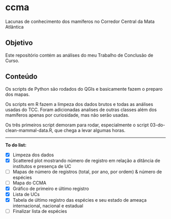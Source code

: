 # ccma
Lacunas de conhecimento dos mamíferos no Corredor Central da Mata Atlântica

## Objetivo

Este repositório contém as análises do meu Trabalho de Conclusão de Curso.

## Conteúdo
Os scripts de Python são rodados do QGIs e basicamente fazem o preparo dos mapas.

Os scripts em R fazem a limpeza dos dados brutos e todas as análises usadas do TCC.
Foram adicionadas analises de outras classes além dos mamíferos apenas por curiosidade, mas não serão usadas.

Os três primeiros script demoram para rodar, especialmente o script 03-do-clean-mammal-data.R, que chega a levar algumas horas. 

----

**To do list:**
- [x] Limpeza dos dados
- [x] Scattered plot mostrando número de registro em relação a ditância de institutos e presença de UC
- [ ] Mapas de número de registros (total, por ano, por ordem) & número de espécies
- [ ] Mapa do CCMA
- [x] Gráfico de primeiro e último registro
- [x] Lista de UCs
- [x] Tabela de último registro das espécies e seu estado de ameaça internacional, nacional e estadual
- [ ] Finalizar lista de espécies
